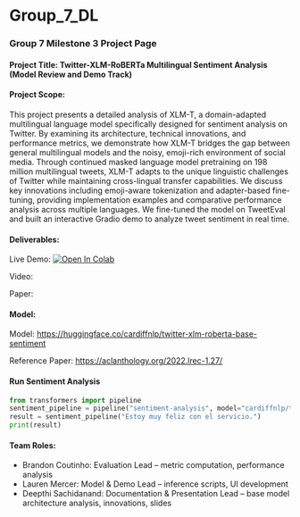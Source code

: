 # Group_7_DL
### Group 7 Milestone 3 Project Page




#### Project Title: Twitter-XLM-RoBERTa Multilingual Sentiment Analysis (Model Review and Demo Track)

#### Project Scope: 
This project presents a detailed analysis of XLM-T, a domain-adapted multilingual language model specifically designed for sentiment analysis on Twitter. By examining its architecture, technical innovations, and performance metrics, we demonstrate how XLM-T bridges the gap between general multilingual models and the noisy, emoji-rich environment of social media. Through continued masked language model pretraining on 198 million multilingual tweets, XLM-T adapts to the unique linguistic challenges of Twitter while maintaining cross-lingual transfer capabilities. We discuss key innovations including emoji-aware tokenization and adapter-based fine-tuning, providing implementation examples and comparative performance analysis across multiple languages. We fine-tuned the model on TweetEval and built an interactive Gradio demo to analyze tweet sentiment in real time.


#### Deliverables: 

Live Demo: [![Open In Colab](https://colab.research.google.com/assets/colab-badge.svg)](https://colab.research.google.com/github/lola12313/Group_7_DL/blob/main/Gradio_Demo.ipynb)


Video: 

Paper: 


#### Model: 
Model: https://huggingface.co/cardiffnlp/twitter-xlm-roberta-base-sentiment

Reference Paper: https://aclanthology.org/2022.lrec-1.27/

#### Run Sentiment Analysis
```python
from transformers import pipeline
sentiment_pipeline = pipeline("sentiment-analysis", model="cardiffnlp/twitter-xlm-roberta-base-sentiment")
result = sentiment_pipeline("Estoy muy feliz con el servicio.")
print(result)
```

#### Team Roles: 	
* Brandon Coutinho: Evaluation Lead – metric computation, performance analysis
* Lauren Mercer: Model & Demo Lead – inference scripts, UI development
* Deepthi Sachidanand: Documentation & Presentation Lead – base model architecture analysis, innovations, slides
